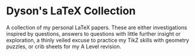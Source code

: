 # Dyson's LaTeX Collection

A collection of my personal LaTeX papers. These are either investigations inspired by questions, answers to questions with little further insight or exploration, a thinly veiled excuse to practice my TikZ skills with geometry puzzles, or crib sheets for my A Level revision.
